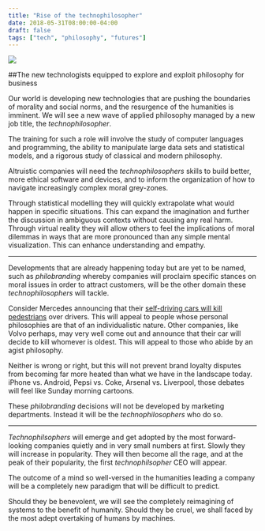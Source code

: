 ```yaml
---
title: "Rise of the technophilosopher"
date: 2018-05-31T08:00:00-04:00
draft: false
tags: ["tech", "philosophy", "futures"]
---
```

![](/images/technophilosopher.gif)

##The new technologists equipped to explore and exploit philosophy for business

Our world is developing new technologies that are pushing the boundaries of morality and social norms, and the resurgence of the humanities is imminent. We will see a new wave of applied philosophy managed by a new job title, the *technophilosopher*.

The training for such a role will involve the study of computer languages and programming, the ability to manipulate large data sets and statistical models, and a rigorous study of classical and modern philosophy.

Altruistic companies will need the *technophilosophers* skills to build better, more ethical software and devices, and to inform the organization of how to navigate increasingly complex moral grey-zones.

Through statistical modelling they will quickly extrapolate what would happen in specific situations. This can expand the imagination and further the discussion in ambiguous contexts without causing any real harm. Through virtual reality they will allow others to feel the implications of moral dilemmas in ways that are more pronounced than any simple mental visualization. This can enhance understanding and empathy.

------

Developments that are already happening today but are yet to be named, such as *philobranding* whereby companies will proclaim specific stances on moral issues in order to attract customers, will be the other domain these *technophilosophers* will tackle.

Consider Mercedes announcing that their [self-driving cars will kill pedestrians](https://www.fastcompany.com/3064539/self-driving-mercedes-will-be-programmed-to-sacrifice-pedestrians-to-save-the-driver) over drivers. This will appeal to people whose personal philosophies are that of an individualistic nature. Other companies, like Volvo perhaps, may very well come out and announce that their car will decide to kill whomever is oldest. This will appeal to those who abide by an agist philosophy.

Neither is wrong or right, but this will not prevent brand loyalty disputes from becoming far more heated than what we have in the landscape today. iPhone vs. Android, Pepsi vs. Coke, Arsenal vs. Liverpool, those debates will feel like Sunday morning cartoons.

These *philobranding* decisions will not be developed by marketing departments. Instead it will be the *technophilosophers* who do so.

-----

*Technophilsophers* will emerge and get adopted by the most forward-looking companies quietly and in very small numbers at first. Slowly they will increase in popularity. They will then become all the rage, and at the peak of their popularity, the first *technophilsopher* CEO will appear.

The outcome of a mind so well-versed in the humanities leading a company will be a completely new paradigm that will be difficult to predict.

Should they be benevolent, we will see the completely reimagining of systems to the benefit of humanity. Should they be cruel, we shall faced by the most adept overtaking of humans by machines.
